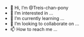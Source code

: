 - 👋 Hi, I’m @Treis-chan-pony
- 👀 I’m interested in ...
- 🌱 I’m currently learning ...
- 💞️ I’m looking to collaborate on ...
- 📫 How to reach me ...

<!---
Treis-chan-pony/Treis-chan-pony is a ✨ special ✨ repository because its `README.md` (this file) appears on your GitHub profile.
You can click the Preview link to take a look at your changes.
--->
